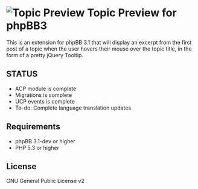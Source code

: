 ![Topic Preview](http://mattfriedman.me/forum/images/search.png "Topic Preview") Topic Preview for phpBB3
========================

This is an extension for phpBB 3.1 that will display an excerpt from the first post of a topic when the user hovers their mouse over the topic title, in the form of a pretty jQuery Tooltip.

STATUS
------
* ACP module is complete
* Migrations is complete
* UCP events is complete
* To-do: Complete language translation updates

Requirements
------------

* phpBB 3.1-dev or higher
* PHP 5.3 or higher

License
-------

GNU General Public License v2
